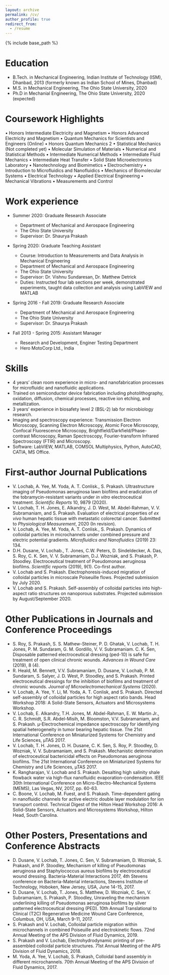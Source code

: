 ```yaml
---
layout: archive
permalink: /cv/
author_profile: true
redirect_from:
  - /resume
---
```


{% include base_path %}

Education
======
* B.Tech. in Mechanical Engineering, Indian Institute of Technology (ISM), Dhanbad, 2013 (formerly known as Indian School of Mines, Dhanbad)
* M.S. in Mechanical Engineering, The Ohio State University, 2020
* Ph.D in Mechanial Engineering, The Ohio State University, 2020 (expected)

Coursework Highlights
======

• Honors Intermediate Electricity and Magnetism • Honors Advanced Electricity and Magnetism • Quantum Mechanics for Scientists and Engineers (Online) • Honors Quantum Mechanics 2 • Statistical Mechanics (Not completed yet) • Molecular Simulation of Materials • Numerical and Statistical Methods • Intermediate Numerical Methods • Intermediate Fluid Mechanics • Intermediate Heat Transfer • Solid State Microelectronics Laboratory • Nanotechnology and Biomimetics • Electrochemistry • Introduction to Microfluidics and Nanofluidics • Mechanics of Biomolecular Systems • Electrical Technology • Applied Electrical Engineering • Mechanical Vibrations • Measurements and Control

Work experience
======
* Summer 2020: Graduate Research Associate
  * Department of Mechanical and Aerospace Engineering
  * The Ohio State University
  * Supervisor: Dr. Shaurya Prakash

* Spring 2020: Graduate Teaching Assistant
  * Course: Introduction to Measurements and Data Analysis in Mechanical Engineering
  * Department of Mechanical and Aerospace Engineering
  * The Ohio State University
  * Supervisor: Dr. Vishnu Sundaresan, Dr. Matthew Detrick
  * Duties: Instructed four lab sections per week, demonstrated experiments, taught data collection and analysis using LabVIEW and MATLAB 

* Spring 2016 - Fall 2019: Graduate Research Associate
  * Department of Mechanical and Aerospace Engineering
  * The Ohio State University
  * Supervisor: Dr. Shaurya Prakash
  
* Fall 2013 - Spring 2015: Assistant Manager
  * Research and Development, Enginer Testing Department
  * Hero MotoCorp Ltd., India
  
Skills
======
* 4 years’ clean room experience in micro- and nanofabrication processes for microfluidic and nanofluidic applications.
* Trained on semiconductor device fabrication including photolithography, oxidation, diffusion, chemical processes, reactive ion etching, and metallization.
* 3 years’ experience in biosafety level 2 (BSL-2) lab for microbiology research.
* Imaging and spectroscopy experience: Transmission Electron Microscopy, Scanning Electron Microscopy, Atomic Force Microscopy, Confocal Fluorescence Microscopy, Brightfield/Darkfield/Phase-contrast Microscopy, Raman Spectroscopy, Fourier-transform Infrared Spectroscopy (FTIR) and Microscopy.
* Software: LabVIEW, MATLAB, COMSOL Multiphysics, Python, AutoCAD, CATIA, MS Office.

First-author Journal Publications
======
* V. Lochab, A. Yee, M. Yoda, A. T. Conlisk., S. Prakash. Ultrastructure imaging of Pseudomonas aeruginosa lawn biofilms and eradication of the tobramycin-resistant variants under _in vitro_ electroceutical treatment.  _Scientific Reports_ 10, 9879 (2020).
* V. Lochab, T. H. Jones, E. Alkandry, J. D. West, M. Abdel-Rahman, V. V. Subramaniam, and S. Prakash. Evaluation of electrical properties of _ex vivo_ human hepatic tissue with metastatic colorectal cancer. Submitted to _Physiological Measurement_, 2020 (In revision).
* V. Lochab, A. Yee, M. Yoda, A. T. Conlisk., S. Prakash. Dynamics of colloidal particles in microchannels under combined pressure and electric potential gradients. _Microfluidics and Nanofluidics_ (2019) 23: 134.	
* D.H. Dusane, V. Lochab., T.  Jones, C.W. Peters, D. Sindeldecker, A. Das, S. Roy, C. K. Sen, V. V. Subramaniam, D.J. Wozniak, and S. Prakash, P. Stoodley. Electroceutical treatment of Pseudomonas aeruginosa biofilms. _Scientific reports_ (2019), 9(1). Co-first author.
* V. Lochab and S. Prakash. Electrophoresis-induced migration of colloidal particles in microscale Poiseuille flows. Projected submission by July 2020.
* V. Lochab and S. Prakash. Self-assembly of colloidal particles into high-aspect ratio structures on nanoporous substrates. Projected submission by August/September 2020.
  
Other Publications in Journals and Conference Proceedings
======
* S. Roy, S. Prakash, S. S. Mathew-Steiner, P. D. Ghatak, V. Lochab, T. H. Jones, P. M. Sundaram, G. M. Gordillo, V. V. Subramaniam. C. K. Sen, Disposable patterned electroceutical dressing (ped-10) is safe for treatment of open clinical chronic wounds. _Advances in Wound Care_ (2019), 8 (4).
* R. Heald, M. Bennett, V.V. Subramaniam, D. Dusane, V. Lochab, P. M. Sundaram, S. Salyer, J. D. West, P. Stoodley, and S. Prakash. Printed electroceutical dressings for the inhibition of biofilms and treatment of chronic wounds. _Journal of Microelectromechanical Systems_ (2020).
* V. Lochab, A. Yee, Y. Li, M. Yoda, A. T. Conlisk, and S. Prakash. Directed self-assembly of colloidal particles for high aspect ratio bands. Head Workshop 2018: A Solid-State Sensors, Actuators and Microsystems Workshop. 
* V. Lochab, E. Alkandry, T.H. Jones, M. Abdel-Rahman, E. W. Martin Jr., C. R. Schmidt, S.R. Abdel-Misih, M. Bloomston, V.V. Subramaniam, and S. Prakash. µ-Electrochemical impedance spectroscopy for identifying spatial heterogeneity in tumor bearing hepatic tissue. The 21st International Conference on Miniaturized Systems for Chemistry and Life Sciences, µTAS 2017.
* V. Lochab, T. H. Jones, D. H. Dusane, C. K. Sen, S. Roy, P. Stoodley, D. Wozniak, V. V. Subramaniam, and S. Prakash. Mechanistic determination of electroceutical bactericidal effects on Pseudomonas aeruginosa biofilms. The 21st International Conference on Miniaturized Systems for Chemistry and Life Sciences, µTAS 2017. 
* K. Rangharajan, V. Lochab and S. Prakash. Desalting high salinity shale flowback water via high-flux nanofluidic evaporation-condensation. IEEE 30th International Conference on Micro-Electro-Mechanical Systems (MEMS), Las Vegas, NV, 2017, pp. 60-63.
* C. Boone, V. Lochab, M. Fuest, and S. Prakash. Time-dependent gating in nanofluidic channels for active electric double layer modulation for ion transport control. Technical Digest of the Hilton Head Workshop 2016: A Solid-State Sensors, Actuators and Microsystems Workshop, Hilton Head, South Carolina. 

Other Posters, Presentations and Conference Abstracts
======

* D. Dusane, V. Lochab, T. Jones, C. Sen, V. Subramaniam, D. Wozniak, S. Prakash, and P. Stoodley, Mechanism of killing of Pseudomonas aeruginosa and Staphylococcus aureus biofilms by electroceutical wound dressing. Bacteria-Material Interactions 2017, 4th Stevens conference on Bacteria-Material interactions, Stevens Institute of Technology, Hoboken, New Jersey, USA, June 14-15, 2017. 
* D. Dusane, V. Lochab, T. Jones, S. Matthew, D. Wozniak, C. Sen, V. Subramaniam, S. Prakash, P. Stoodley, Unraveling the mechanism underlining killing of Pseudomonas aeruginosa biofilms by silver patterned electroceutical dressing (PED). 10th Annual Translational to Clinical (T2C) Regenerative Medicine Wound Care Conference, Columbus, OH, USA, March 9-11, 2017.
* S. Prakash and V. Lochab, Colloidal particle migration within microchannels in combined Poiseuille and electrokinetic flows. 72nd Annual Meeting of the APS Division of Fluid Dynamics, 2019.
* S. Prakash and V. Lochab, Electrohydrodynamic printing of pre-assembled colloidal particle structures. 71st Annual Meeting of the APS Division of Fluid Dynamics, 2018.
* M. Yoda, A. Yee, V. Lochab, S. Prakash, Colloidal band assembly in different microchannels. 70th Annual Meeting of the APS Division of Fluid Dynamics, 2017.


